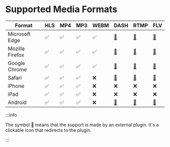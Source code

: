 # Supported Media Formats

Format         |HLS|MP4|MP3|WEBM| DASH | RTMP | FLV |
---------------|---|---|---|----|------|------|-----|
Microsoft Edge | ✅ | ✅ | ✅ | ✅ | [🔌](https://github.com/clappr/dash-shaka-playback) | [🔌](https://github.com/clappr/clappr-rtmp-plugin) | [🔌](https://github.com/andrefilimono/clappr-flvjs-playback)
Mozilla Firefox| ✅ | ✅ | ✅ | ✅ | [🔌](https://github.com/clappr/dash-shaka-playback) | [🔌](https://github.com/clappr/clappr-rtmp-plugin) | [🔌](https://github.com/andrefilimono/clappr-flvjs-playback)
Google Chrome  | ✅ | ✅ | ✅ | ✅ | [🔌](https://github.com/clappr/dash-shaka-playback) | [🔌](https://github.com/clappr/clappr-rtmp-plugin) | [🔌](https://github.com/andrefilimono/clappr-flvjs-playback)
Safari         | ✅ | ✅ | ✅ | ❌ | [🔌](https://github.com/clappr/dash-shaka-playback) | [🔌](https://github.com/clappr/clappr-rtmp-plugin) | [🔌](https://github.com/andrefilimono/clappr-flvjs-playback)
iPhone         | ✅ | ✅ | ✅ | ❌ | ❌ | ❌ | ❌
iPad           | ✅ | ✅ | ✅ | ❌ | ❌ | ❌ | ❌
Android        | ✅ | ✅ | ✅ | ❌ | [🔌](https://github.com/clappr/dash-shaka-playback) | [🔌](https://github.com/clappr/clappr-rtmp-plugin) | [🔌](https://github.com/andrefilimono/clappr-flvjs-playback)

:::info

The symbol 🔌 means that the support is made by an external plugin. It's a clickable icon that redirects to the plugin.

:::
